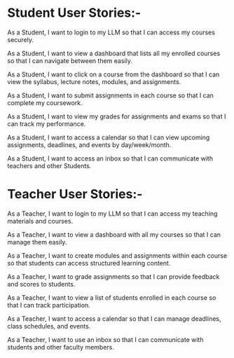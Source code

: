 # Student User Stories:-

As a Student, I want to login to my LLM so that I can access my courses securely.

As a Student, I want to view a dashboard that lists all my enrolled courses so that I can navigate between them easily.

As a Student, I want to click on a course from the dashboard so that I can view the syllabus, lecture notes, modules, and assignments.

As a Student, I want to submit assignments in each course so that I can complete my coursework.

As a Student, I want to view my grades for assignments and exams so that I can track my performance.

As a Student, I want to access a calendar so that I can view upcoming assignments, deadlines, and events by day/week/month.

As a Student, I want to access an inbox so that I can communicate with teachers and other Students.

# Teacher User Stories:-

As a Teacher, I want to login to my LLM so that I can access my teaching materials and courses.

As a Teacher, I want to view a dashboard with all my courses so that I can manage them easily.

As a Teacher, I want to create modules and assignments within each course so that students can access structured learning content.

As a Teacher, I want to grade assignments so that I can provide feedback and scores to students.

As a Teacher, I want to view a list of students enrolled in each course so that I can track participation.

As a Teacher, I want to access a calendar so that I can manage deadlines, class schedules, and events.

As a Teacher, I want to use an inbox so that I can communicate with students and other faculty members.